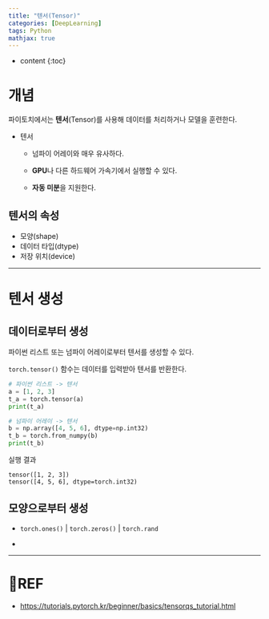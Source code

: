 ```yaml
---
title: "텐서(Tensor)"
categories: [DeepLearning]
tags: Python
mathjax: true
---
```


* content
{:toc}
# 개념

파이토치에서는 **텐서**(Tensor)를 사용해 데이터를 처리하거나 모델을 훈련한다.

-   텐서

    -   넘파이 어레이와 매우 유사하다.

    -   **GPU**나 다른 하드웨어 가속기에서 실행할 수 있다.

    -   **자동 미분**을 지원한다.

## 텐서의 속성

-   모양(shape)
-   데이터 타입(dtype)
-   저장 위치(device)

---

# 텐서 생성

## 데이터로부터 생성

파이썬 리스트 또는 넘파이 어레이로부터 텐서를 생성할 수 있다.

`torch.tensor()` 함수는 데이터를 입력받아 텐서를 반환한다.

```python
# 파이썬 리스트 -> 텐서
a = [1, 2, 3]
t_a = torch.tensor(a)
print(t_a)

# 넘파이 어레이 -> 텐서
b = np.array([4, 5, 6], dtype=np.int32)
t_b = torch.from_numpy(b)
print(t_b)
```

실행 결과

```
tensor([1, 2, 3])
tensor([4, 5, 6], dtype=torch.int32)
```

## 모양으로부터 생성

-   `torch.ones()` | `torch.zeros()` | `torch.rand`

-   

---

# 📌REF

-   https://tutorials.pytorch.kr/beginner/basics/tensorqs_tutorial.html

